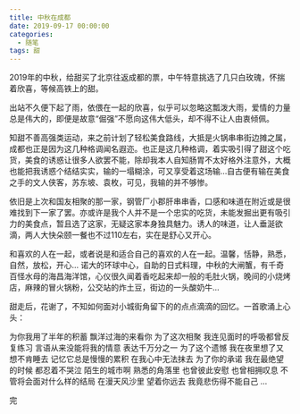 ```yaml
---
title: 中秋在成都
date: 2019-09-17 00:00:00
categories:
  - 随笔
tags: 甜
---
```


2019年的中秋，给甜买了北京往返成都的票，中午特意挑选了几只白玫瑰，怀揣着欣喜，等候高铁上的甜。

出站不久便下起了雨，依偎在一起的欣喜，似乎可以忽略这瓢泼大雨，爱情的力量总是伟大的，即便是故意“倔强”不愿向这伟大低头，却不得不让人由衷倾佩。

知甜不善高强类运动，来之前计划了轻松美食路线，大抵是火锅串串街边摊之属，成都也正是因为这几种格调闻名遐迩。也正是这几种格调，着实吸引得了甜这个吃货，美食的诱惑让很多人欲罢不能，除却我本人自知肠胃不太好格外注意外，大概也能把我诱惑个结结实实，输的一塌糊涂，可又享受着这场输…自古便有输在美食之手的文人侠客，苏东坡、袁枚，可见，我输的并不够惨。

<!-- more -->

依旧是上次和国友相聚的那一家，钢管厂小郡肝串串香，口感和味道在附近或是很难找到下一家了罢。亦或许是我个人并不是一个忠实的吃货，未能发掘出更有吸引力的美食点，暂且选了这家，无疑这家本身独具魅力。诱人的味道，让人垂涎欲滴，两人大快朵颐一餐也不过110左右，实在是舒心又开心。

和喜欢的人在一起，或者说是和适合自己的喜欢的人在一起。温馨，恬静，熟悉，自然，放松，开心… 诺大的环球中心，自助的日式料理，中秋的大闸蟹，有千奇百怪水母的海昌海洋馆，心仪很久闻着香吃起来却一般的毛肚火锅，晚间的小烧烤店，麻辣的冒火锅粉，公交站的炸土豆，街边的一头酸奶牛…

甜走后，花谢了，不知如何面对小城街角留下的的点点滴滴的回忆。一首歌涌上心头：

为你我用了半年的积蓄 
飘洋过海的来看你 
为了这次相聚 
我连见面时的呼吸都曾反复练习 
言语从来没能将我的情意 
表达千万分之一 
为了这个遗憾 
我在夜里想了又想不肯睡去 
记忆它总是慢慢的累积 
在我心中无法抹去 
为了你的承诺 
我在最绝望的时候 
都忍着不哭泣 
陌生的城市啊 
熟悉的角落里 
也曾彼此安慰 
也曾相拥叹息 
不管将会面对什么样的结局 
在漫天风沙里 
望着你远去 
我竟悲伤得不能自己 …

完